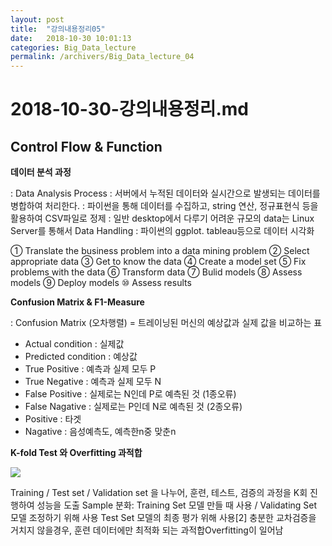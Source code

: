 ```yaml
---
layout: post
title:  "강의내용정리05"
date:   2018-10-30 10:01:13
categories: Big_Data_lecture
permalink: /archivers/Big_Data_lecture_04
---
```


# 2018-10-30-강의내용정리.md

## Control Flow & Function

**데이터 분석 과정**

: Data Analysis Process
: 서버에서 누적된 데이터와 실시간으로 발생되는 데이터를 병합하여 처리한다.
: 파이썬을 통해 데이터를 수집하고, string 연산, 정규표현식 등을 활용하여 CSV파일로 정제
: 일반 desktop에서 다루기 어려운 규모의 data는 Linux Server를 통해서 Data Handling
: 파이썬의 ggplot. tableau등으로 데이터 시각화

① Translate the business problem into a data mining problem
② Select appropriate data
③ Get to know the data
④ Create a model set
⑤ Fix problems with the data
⑥ Transform data
⑦ Bulid models
⑧ Assess models
⑨ Deploy models
⑩ Assess results


**Confusion Matrix & F1-Measure**

: Confusion Matrix (오차행렬)
= 트레이닝된 머신의 예상값과 실제 값을 비교하는 표
- Actual condition : 실제값
- Predicted condition : 예상값
- True Positive : 예측과 실제 모두 P
- True Negative : 예측과 실제 모두 N
- False Positive : 실제로는 N인데 P로 예측된 것 (1종오류)
- False Nagative : 실제로는 P인데 N로 예측된 것 (2종오류)
- Positive : 타겟
- Nagative : 음성예측도, 예측한n중 맞춘n


**K-fold Test 와 Overfitting 과적합**

<a href='https://photos.google.com/share/AF1QipOdyT88mQPcvFAqgU2V5qJPK40Sn064tzdpyl3jl77zMsS49cBsfelHloWxjy71Eg?key=WkZYMHpHR2g1ZXZrWjU5R3BiUHNranltVVp4UDVn'><img src='https://photos.google.com/share/AF1QipOo8QrO01BK4-k-T24c9hJyvpyprVS08P8nxf6hQLC8q1T-_5pp_m8YKEt5rDKxvA/photo/AF1QipN96EMw1uL5s7Un8sPkTr2OvPUo5IUnmJ-7wzCk?key=bllSN3plM2FvYTRJdVB3emFYNjlXRXhzWldsTkxn' /></a>

Training / Test set / Validation set 을 나누어, 훈련, 테스트, 검증의 과정을 K회 진행하여 성능을 도출
Sample 분화: Training Set 모델 만들 때 사용 / Validating Set 모델 조정하기 위해 사용 Test Set 모델의 최종 평가 위해 사용[2]
충분한 교차검증을 거치지 않을경우, 훈련 데이터에만 최적화 되는 과적합Overfitting이 일어남 

